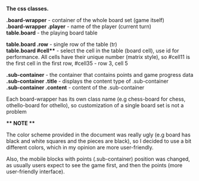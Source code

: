 <b>The css classes.</b>

<b>.board-wrapper</b> - container of the whole board set (game itself)<br>
<b>.board-wrapper .player</b> - name of the player (current turn)<br>
<b>table.board</b> - the playing board table

<b>table.board .row</b> - single row of the table (tr)<br>
<b>table.board #cell**</b> - select the cell in the table (board cell), use id for performance. All cells have their unique number (matrix style), so #cell11 is the first cell in the first row, #cell35 - row 3, cell 5<br>

<b>.sub-container</b> - the container that contains points and game progress data<br>
<b>.sub-container .title</b> - displays the content type of .sub-container<br>
<b>.sub-container .content</b> - content of the .sub-container<br>

Each board-wrapper has its own class name (e.g chess-board for chess, othello-board for othello), so customization of a single board set is not a problem

<b>** NOTE **</b>

The color scheme provided in the document was really ugly (e.g board has black and white squares and the pieces are black), so I decided to use a bit different colors,
which in my opinion are more user-friendly.

Also, the mobile blocks with points (.sub-container) position was changed, as usually users expect to see the game first, and then the points (more user-friendly interface).
